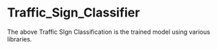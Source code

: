 # Traffic_Sign_Classifier
The above Traffic SIgn Classification is the trained model using various libraries.
